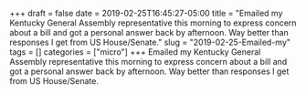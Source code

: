 +++draft = falsedate = 2019-02-25T16:45:27-05:00title = "Emailed my Kentucky General Assembly representative this morning to express concern about a bill and got a personal answer back by afternoon. Way better than responses I get from US House/Senate."slug = "2019-02-25-Emailed-my"tags = []categories = ["micro"]+++Emailed my Kentucky General Assembly representative this morning to express concern about a bill and got a personal answer back by afternoon. Way better than responses I get from US House/Senate.